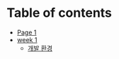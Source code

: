 # Table of contents

* [Page 1](README.md)
* [week 1](week-1/README.md)
  * [개발 환경](week-1/undefined.md)
